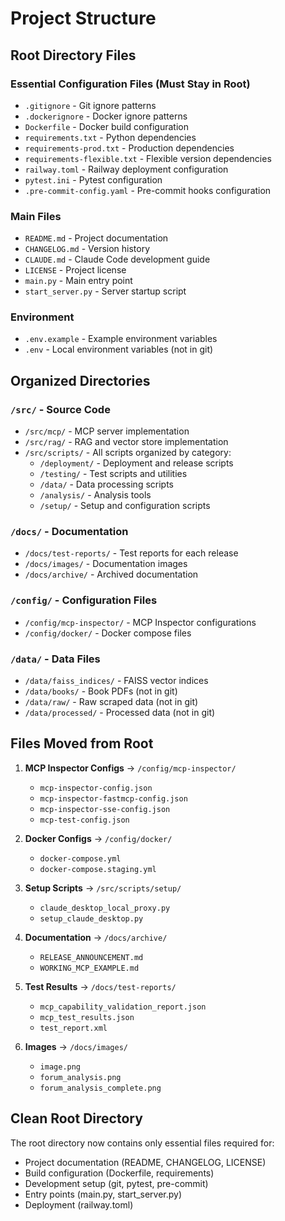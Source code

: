 # Project Structure

## Root Directory Files

### Essential Configuration Files (Must Stay in Root)
- `.gitignore` - Git ignore patterns
- `.dockerignore` - Docker ignore patterns  
- `Dockerfile` - Docker build configuration
- `requirements.txt` - Python dependencies
- `requirements-prod.txt` - Production dependencies
- `requirements-flexible.txt` - Flexible version dependencies
- `railway.toml` - Railway deployment configuration
- `pytest.ini` - Pytest configuration
- `.pre-commit-config.yaml` - Pre-commit hooks configuration

### Main Files
- `README.md` - Project documentation
- `CHANGELOG.md` - Version history
- `CLAUDE.md` - Claude Code development guide
- `LICENSE` - Project license
- `main.py` - Main entry point
- `start_server.py` - Server startup script

### Environment
- `.env.example` - Example environment variables
- `.env` - Local environment variables (not in git)

## Organized Directories

### `/src/` - Source Code
- `/src/mcp/` - MCP server implementation
- `/src/rag/` - RAG and vector store implementation
- `/src/scripts/` - All scripts organized by category:
  - `/deployment/` - Deployment and release scripts
  - `/testing/` - Test scripts and utilities
  - `/data/` - Data processing scripts
  - `/analysis/` - Analysis tools
  - `/setup/` - Setup and configuration scripts

### `/docs/` - Documentation
- `/docs/test-reports/` - Test reports for each release
- `/docs/images/` - Documentation images
- `/docs/archive/` - Archived documentation

### `/config/` - Configuration Files
- `/config/mcp-inspector/` - MCP Inspector configurations
- `/config/docker/` - Docker compose files

### `/data/` - Data Files
- `/data/faiss_indices/` - FAISS vector indices
- `/data/books/` - Book PDFs (not in git)
- `/data/raw/` - Raw scraped data (not in git)
- `/data/processed/` - Processed data (not in git)

## Files Moved from Root

1. **MCP Inspector Configs** → `/config/mcp-inspector/`
   - `mcp-inspector-config.json`
   - `mcp-inspector-fastmcp-config.json`
   - `mcp-inspector-sse-config.json`
   - `mcp-test-config.json`

2. **Docker Configs** → `/config/docker/`
   - `docker-compose.yml`
   - `docker-compose.staging.yml`

3. **Setup Scripts** → `/src/scripts/setup/`
   - `claude_desktop_local_proxy.py`
   - `setup_claude_desktop.py`

4. **Documentation** → `/docs/archive/`
   - `RELEASE_ANNOUNCEMENT.md`
   - `WORKING_MCP_EXAMPLE.md`

5. **Test Results** → `/docs/test-reports/`
   - `mcp_capability_validation_report.json`
   - `mcp_test_results.json`
   - `test_report.xml`

6. **Images** → `/docs/images/`
   - `image.png`
   - `forum_analysis.png`
   - `forum_analysis_complete.png`

## Clean Root Directory

The root directory now contains only essential files required for:
- Project documentation (README, CHANGELOG, LICENSE)
- Build configuration (Dockerfile, requirements)
- Development setup (git, pytest, pre-commit)
- Entry points (main.py, start_server.py)
- Deployment (railway.toml)